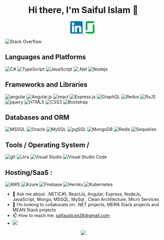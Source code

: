 <h1 align="center">Hi there, I'm Saiful Islam 👋
</h1>

<p align="center">
 <a href="https://www.linkedin.com/in/saif-aust-cse/" target="_blank">
  <img src="https://github.com/saifaustcse/saif/blob/main/images/linkedin.svg" alt="linkedin" width="40" height="40" />
 </a>
 <a href="https://www.linkedin.com/in/saif-aust-cse/" target="_blank">
  <img src="https://github.com/saifaustcse/saif/blob/main/images/glassdoor.svg" alt="linkedin" width="40" height="40"/>
 </a>

![Stack Overflow](https://img.shields.io/badge/-Stackoverflow-FE7A16?style=for-the-badge&logo=stack-overflow&logoColor=white)

 <!-- <a href="https://twitter.com/saif-aust-cse" target="_blank">
  <img src="https://img.icons8.com/fluent/48/000000/twitter.png" />
 </a> -->

</p>

<!-- <p align="center">
 <strong>
  Professional skills
  </strong>
</p> -->

<!-- <p align="center"> -->

<!-- <img src="https://github.com/saifaustcse/saif/blob/main/images/csharp.svg" alt="csharp" width="40" height="40" /> -->
<!-- <img src="https://github.com/saifaustcse/saif/blob/main/images/javascript.svg" alt="javascript" width="40" height="40" /> -->
<!-- <img src="https://github.com/saifaustcse/saif/blob/main/images/react.svg" alt="react" width="40" height="40" />
<img src="https://github.com/saifaustcse/saif/blob/main/images/angular.svg" alt="angular" width="40" height="40" /> -->
<!-- <img src="https://github.com/saifaustcse/saif/blob/main/images/typescript.svg" alt="typescript" width="40" height="40" /> -->
<!-- <img src="https://github.com/saifaustcse/saif/blob/main/images/dot-net.svg" alt="dotNet" width="40" height="40" /> -->
<!-- <img src="https://github.com/saifaustcse/saif/blob/main/images/node.svg" raw=true alt="node" width="40" height="40"/>
<img src="https://github.com/saifaustcse/saif/blob/main/images/mongodb.svg" alt="mongodb" width="40" height="40" />
<img src="https://github.com/saifaustcse/saif/blob/main/images/mssql.svg" alt="mongodb" width="40" height="40" />
<img src="https://github.com/saifaustcse/saif/blob/main/images/mysql.svg" alt="mongodb" width="40" height="40" />
<img src="https://github.com/saifaustcse/saif/blob/main/images/docker.svg" alt="docker" width="40" height="40" /> -->
<!-- <img src="https://img.icons8.com/color/48/000000/kubernetes.png" alt="kubernetes" width="43" height="43" /> -->

<!-- </p> -->

<!-- ## Programming languages: -->

## Languages and Platforms

![C#](https://img.shields.io/badge/c%23-%23239120.svg?style=for-the-badge&logo=c-sharp&logoColor=white)
![TypeScript](https://img.shields.io/badge/typescript-%23007ACC.svg?style=for-the-badge&logo=typescript&logoColor=white)
![JavaScript](https://img.shields.io/badge/-JavaScript-%23F7DF1C?style=for-the-badge&logo=javascript&logoColor=000000&labelColor=%23F7DF1C&color=%23FFCE5A)
![.Net](https://img.shields.io/badge/.NET-5C2D91?style=for-the-badge&logo=.net&logoColor=white)
![Nodejs](https://img.shields.io/badge/-Nodejs-43853d?style=for-the-badge&logo=Node.js&logoColor=white)

<!-- ![Solidity](https://img.shields.io/badge/Solidity-%23363636.svg?style=for-the-badge&logo=solidity&logoColor=white) -->

## Frameworks and Libraries

![angular](https://img.shields.io/badge/angular-%23DD0031.svg?style=for-the-badge&logo=angular&logoColor=white)
![Angular.js](https://img.shields.io/badge/angular.js-%23E23237.svg?style=for-the-badge&logo=angularjs&logoColor=white)
![react](https://img.shields.io/badge/-ReactJS-%23282C34?style=for-the-badge&logo=react)
![Express.js](https://img.shields.io/badge/express.js-%23404d59.svg?style=for-the-badge&logo=express&logoColor=%2361DAFB)
![GraphQL](https://img.shields.io/badge/-GraphQL-E10098?style=for-the-badge&logo=graphql&logoColor=white)
![Redux](https://img.shields.io/badge/redux-%23593d88.svg?style=for-the-badge&logo=redux&logoColor=white)
![RxJS](https://img.shields.io/badge/rxjs-%23B7178C.svg?style=for-the-badge&logo=reactivex&logoColor=white)
![jquery](https://img.shields.io/badge/-jquery-0769AD?style=for-the-badge&logo=jquery&logoColor=white)
![HTML5](https://img.shields.io/badge/html5-%23E34F26.svg?style=for-the-badge&logo=html5&logoColor=white)
![CSS3](https://img.shields.io/badge/css3-%231572B6.svg?style=for-the-badge&logo=css3&logoColor=white)
![Bootstrap](https://img.shields.io/badge/Bootstrap-563D7C?style=for-the-badge&logo=bootstrap&logoColor=white)

<!-- ![NextJs](https://img.shields.io/badge/-NextJs-black?style=for-the-badge&logo=next.js) -->
<!-- ![Swagger](https://img.shields.io/badge/-Swagger-85EA2D?style=for-the-badge&logo=Swagger&logoColor=white) -->

## Databases and ORM

![MSSQL](https://img.shields.io/badge/Microsoft%20SQL%20Sever-CC2927?style=for-the-badge&logo=microsoft%20sql%20server&logoColor=white)
![Oracle](https://img.shields.io/badge/Oracle-F80000?style=for-the-badge&logo=oracle&logoColor=white)
![MySQL](https://img.shields.io/badge/mysql-%2300f.svg?style=for-the-badge&logo=mysql&logoColor=white)
![pgSQL](https://img.shields.io/badge/PostgreSQL-316192?style=for-the-badge&logo=postgresql&logoColor=white)
![MongoDB](https://img.shields.io/badge/-MongoDB-13aa52?style=for-the-badge&logo=mongodb&logoColor=white)
![Redis](https://img.shields.io/badge/redis-%23DD0031.svg?&style=for-the-badge&logo=redis&logoColor=white)
![Sequelize](https://img.shields.io/badge/Sequelize-52B0E7?style=for-the-badge&logo=Sequelize&logoColor=white)

## Tools / Operating System /

![git](https://img.shields.io/badge/-Git-F05032?style=for-the-badge&logo=git&logoColor=white)
![Jira](https://img.shields.io/badge/jira-%230A0FFF.svg?style=for-the-badge&logo=jira&logoColor=white)
![Visual Studio](https://img.shields.io/badge/Visual%20Studio-5C2D91.svg?style=for-the-badge&logo=visual-studio&logoColor=white)
![Visual Studio Code](https://img.shields.io/badge/Visual%20Studio%20Code-0078d7.svg?style=for-the-badge&logo=visual-studio-code&logoColor=white)

<!-- ![Mac OS](https://img.shields.io/badge/mac%20os-000000?style=for-the-badge&logo=macos&logoColor=F0F0F0)
![Windows](https://img.shields.io/badge/Windows-0078D6?style=for-the-badge&logo=windows&logoColor=white)
![GitHub](https://img.shields.io/badge/github-%23121011.svg?style=for-the-badge&logo=github&logoColor=white)
![GitLab](https://img.shields.io/badge/gitlab-%23181717.svg?style=for-the-badge&logo=gitlab&logoColor=white) -->

## Hosting/SaaS :

![AWS](https://img.shields.io/badge/AWS-%23FF9900.svg?style=for-the-badge&logo=amazon-aws&logoColor=white)
![Azure](https://img.shields.io/badge/azure-%230072C6.svg?style=for-the-badge&logo=microsoftazure&logoColor=white)
![Firebase](https://img.shields.io/badge/firebase-%23039BE5.svg?style=for-the-badge&logo=firebase)
![Heroku](https://img.shields.io/badge/heroku-%23430098.svg?style=for-the-badge&logo=heroku&logoColor=white)
![Kubernetes](https://img.shields.io/badge/kubernetes-%23326ce5.svg?style=for-the-badge&logo=kubernetes&logoColor=white)

- 💬 Ask me about: .NET(C#), ReactJs, Angular, Express, NodeJs, JavaScript, Mongo, MSSQL, MySql , Clean Architecture, Micro Services
- 👯 I’m looking to collaborate on: .NET projects, MERN Stack projects and MEAN Stack projects
- 📫 How to reach me: saifaustcse26@gmail.com
- ![](https://komarev.com/ghpvc/?username=saifaustcse)
  </br>

<p align="center">
 <a href="#" alt="Saiful Islam's github stats">
  <img src="https://github-readme-stats.vercel.app/api?username=saifaustcse&theme=tokyonight&show_icons=true" />
  <!-- <img src="https://github-readme-stats.vercel.app/api/top-langs/?username=saifaustcse" /> -->
 </a>
</p>
